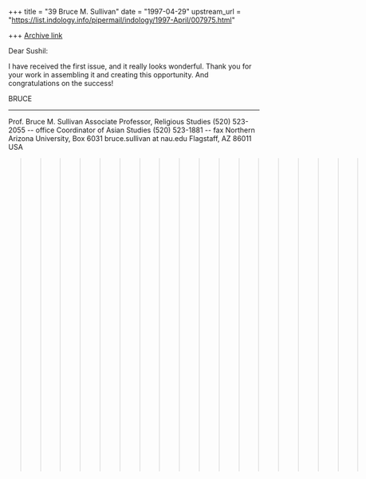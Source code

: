 +++
title = "39 Bruce M. Sullivan"
date = "1997-04-29"
upstream_url = "https://list.indology.info/pipermail/indology/1997-April/007975.html"

+++
[Archive link](https://list.indology.info/pipermail/indology/1997-April/007975.html)

Dear Sushil:

I have received the first issue, and it really looks wonderful.
Thank you for your work in assembling it and creating this opportunity.
And congratulations on the success!

BRUCE

*************************************************************************
Prof. Bruce M. Sullivan
Associate Professor, Religious Studies   	(520) 523-2055 -- office
Coordinator of Asian Studies			(520) 523-1881 -- fax
Northern Arizona University, Box 6031		bruce.sullivan at nau.edu
Flagstaff, AZ  86011   USA
>>>>>>>>>>>>>>>>>>>>>>>>>>>>>>>>>>>>|<<<<<<<<<<<<<<<<<<<<<<<<<<<<<<<<<<<<





